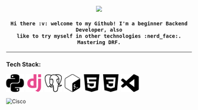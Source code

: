 <p align="center"><img src="https://media.giphy.com/media/2HEAHnj8FOmL6/giphy.gif"><p>

<h4 align="center">
  <samp>
    Hi there :v: welcome to my Github! I'm a beginner Backend Developer, also<br>like to try myself in other technologies :nerd_face:. Mastering DRF.
  </samp>
</h4>

--------------------------------------------------------------------------------------

<h3>Tech Stack:</h3>

<img src="https://github.com/Tvo-Po/Tvo-Po/blob/main/assets/icons/python.svg" >
<img style="fill:#E94B8F" src="https://github.com/Tvo-Po/Tvo-Po/blob/main/assets/icons/django.svg">
<img src="https://github.com/Tvo-Po/Tvo-Po/blob/main/assets/icons/postgresql.svg">
<img src="https://github.com/Tvo-Po/Tvo-Po/blob/main/assets/icons/gnubash.svg">
<img src="https://github.com/Tvo-Po/Tvo-Po/blob/main/assets/icons/html5.svg">
<img src="https://github.com/Tvo-Po/Tvo-Po/blob/main/assets/icons/css3.svg">
<img src="https://github.com/Tvo-Po/Tvo-Po/blob/main/assets/icons/visualstudiocode.svg">
  
![Cisco](https://images.credly.com/size/110x110/images/70d71df5-f3dc-4380-9b9d-f22513a70417/CCNAITN__1_.png)
